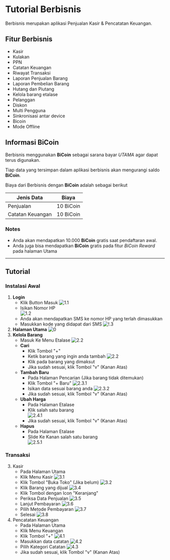 # Tutorial Berbisnis
Berbisnis merupakan aplikasi Penjualan Kasir & Pencatatan Keuangan.

## Fitur Berbisnis
- Kasir
- Kulakan
- PPN
- Catatan Keuangan
- Riwayat Transaksi
- Laporan Penjualan Barang
- Laporan Pembelian Barang
- Hutang dan Piutang
- Kelola barang etalase
- Pelanggan
- Diskon
- Multi Pengguna
- Sinkronisasi antar device
- Bicoin
- Mode Offline

## Informasi BiCoin
Berbisnis menggunakan **BiCoin** sebagai sarana bayar *UTAMA* agar dapat terus digunakan. 

Tiap data yang tersimpan dalam aplikasi berbisnis akan mengurangi saldo **BiCoin**.

Biaya dari Berbisnis dengan **BiCoin** adalah sebagai berikut

|    Jenis Data    |   Biaya       |
|------------------|:-------------:|
| Penjualan        | 10 BiCoin     |
| Catatan Keuangan | 10 BiCoin     |

### Notes
- Anda akan mendapatkan 10.000 **BiCoin** gratis saat pendaftaran awal.
- Anda juga bisa mendapatkan **BiCoin** gratis pada fitur
*BiCoin Reward* pada halaman Utama

***

## Tutorial  

### Instalasi Awal
1. **Login**
   - Klik Button Masuk
   ![1.1](./assets/images/1.1.jpg) 
   - Isikan Nomor HP   
   ![1.2](./assets/images/1.2.jpg)  
   - Anda akan mendapatkan SMS ke nomor HP yang terlah dimasukkan
   - Masukkan kode yang didapat dari SMS
   ![!.3](./assets/images/1.3.jpg) 
2. **Halaman Utama**
![0](./assets/images/0.jpg) 
3. **Kelola Barang**
   - Masuk Ke Menu Etalase
   ![2.2](./assets/images/2.1.jpg) 
   - **Cari**
     - Klik Tombol "+"
     - Ketik barang yang ingin anda tambah 
      ![2.2](./assets/images/2.2.jpg) 
     - Klik pada barang yang dimaksut 
     - Jika sudah sesuai, klik Tombol "v" (Kanan Atas)
   - **Tambah Baru**
     - Pada Halaman Pencarian (Jika barang tidak ditemukan)
     - Klik Tombol "+ Baru"
      ![2.3.1](./assets/images/2.4.jpg) 
     - Isikan data sesuai barang anda 
      ![2.3.2](./assets/images/2.3.1.jpg) 
     - Jika sudah sesuai, klik Tombol "v" (Kanan Atas)
   - **Ubah Harga**
     - Pada Halaman Etalase
     - Klik salah satu barang    
      ![2.4.1](./assets/images/2.4.1.jpg) 
     - Jika sudah sesuai, klik Tombol "v" (Kanan Atas)  
   - **Hapus**
     - Pada Halaman Etalase
     - Slide Ke Kanan salah satu barang   
      ![2.5.1](./assets/images/2.5.1.jpg) 
### Transaksi
3. Kasir
   - Pada Halaman Utama
   - Klik Menu Kasir
      ![3.1](./assets/images/3.1.jpg) 
   - Klik Tombol "Buka Toko" (Jika belum)
      ![3.2](./assets/images/3.2.jpg) 
   - Klik Barang yang dijual
      ![3.4](./assets/images/3.3.jpg) 
   - Klik Tombol dengan Icon "Keranjang"
   - Periksa Data Penjualan
      ![3.5](./assets/images/3.4.jpg) 
   - Lanjut Pembayaran
      ![3.6](./assets/images/3.5.jpg) 
   - Pilih Metode Pembayaran
      ![3.7](./assets/images/3.6.jpg) 
   - Selesai 
      ![3.8](./assets/images/3.7.jpg) 
4. Pencatatan Keuangan
   - Pada Halaman Utama
   - Klik Menu Keuangan
   - Klik Tombol "+"
   ![4.1](./assets/images/4.1.jpg)  
   - Masukkan data catatan
   ![4.2](./assets/images/4.2.jpg)
   - Pilih Kategori Catatan 
   ![4.3](./assets/images/4.3.jpg)  
   - Jika sudah sesuai, klik Tombol "v" (Kanan Atas)  